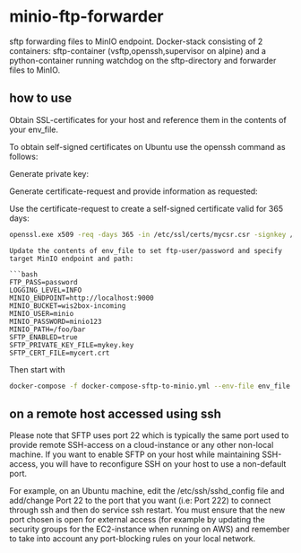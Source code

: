 # minio-ftp-forwarder
sftp forwarding files to MinIO endpoint. Docker-stack consisting of 2 containers: sftp-container (vsftp,openssh,supervisor on alpine) and a python-container running watchdog on the sftp-directory and forwarder files to MinIO.

## how to use

Obtain SSL-certificates for your host and reference them in the contents of your env_file. 

To obtain self-signed certificates on Ubuntu use the openssh command as follows:

Generate private key:

Generate certificate-request and provide information as requested:

Use the certificate-request to create a self-signed certificate valid for 365 days:
```bash
openssl.exe x509 -req -days 365 -in /etc/ssl/certs/mycsr.csr -signkey /etc/ssl/certs/mykey.key -out /etc/ssl/certs/mycert.crt
```

```
Update the contents of env_file to set ftp-user/password and specify target MinIO endpoint and path:

```bash
FTP_PASS=password
LOGGING_LEVEL=INFO
MINIO_ENDPOINT=http://localhost:9000
MINIO_BUCKET=wis2box-incoming
MINIO_USER=minio
MINIO_PASSWORD=minio123
MINIO_PATH=/foo/bar
SFTP_ENABLED=true
SFTP_PRIVATE_KEY_FILE=mykey.key
SFTP_CERT_FILE=mycert.crt
```

Then start with

```bash
docker-compose -f docker-compose-sftp-to-minio.yml --env-file env_file up -d --build
```

## on a remote host accessed using ssh

Please note that SFTP uses port 22 which is typically the same port used to provide remote SSH-access on a cloud-instance or any other non-local machine. If you want to enable SFTP on your host while maintaining SSH-access, you will have to reconfigure SSH on your host to use a non-default port.

For example, on an Ubuntu machine, edit the /etc/ssh/sshd_config file and add/change Port 22 to the port that you want (i.e: Port 222) to connect through ssh and then do service ssh restart. You must ensure that the new port chosen is open for external access (for example by updating the security groups for the EC2-instance when running on AWS) and remember to take into account any port-blocking rules on your local network.
